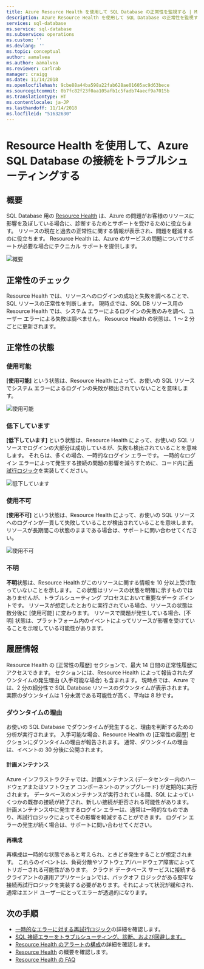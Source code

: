 ```yaml
---
title: Azure Resource Health を使用して SQL Database の正常性を監視する | Microsoft Docs
description: Azure Resource Health を使用して SQL Database の正常性を監視すると、Azure の問題がお客様のリソースに影響を及ぼしている場合に、診断するためとサポートを受けるために役立ちます。
services: sql-database
ms.service: sql-database
ms.subservice: operations
ms.custom: ''
ms.devlang: ''
ms.topic: conceptual
author: aamalvea
ms.author: aamalvea
ms.reviewer: carlrab
manager: craigg
ms.date: 11/14/2018
ms.openlocfilehash: 9cbe88a44ba598a22fab628ae01605ac9d63bece
ms.sourcegitcommit: 0b7fc82f23f0aa105afb1c5fadb74aecf9a7015b
ms.translationtype: HT
ms.contentlocale: ja-JP
ms.lasthandoff: 11/14/2018
ms.locfileid: "51632630"
---
```

# <a name="use-resource-health-to-troubleshoot-connectivity-for-azure-sql-database"></a>Resource Health を使用して、Azure SQL Database の接続をトラブルシューティングする

## <a name="overview"></a>概要

SQL Database 用の [Resource Health](../service-health/resource-health-overview.md#getting-started) は、Azure の問題がお客様のリソースに影響を及ぼしている場合に、診断するためとサポートを受けるために役立ちます。 リソースの現在と過去の正常性に関する情報が表示され、問題を軽減するのに役立ちます。 Resource Health は、Azure のサービスの問題についてサポートが必要な場合にテクニカル サポートを提供します。

![概要](./media/sql-database-resource-health/sql-resource-health-overview.jpg)

## <a name="health-checks"></a>正常性のチェック

Resource Health では、リソースへのログインの成功と失敗を調べることで、SQL リソースの正常性を判断します。 現時点では、SQL DB リソース用の Resource Health では、システム エラーによるログインの失敗のみを調べ、ユーザー エラーによる失敗は調べません。 Resource Health の状態は、1 ～ 2 分ごとに更新されます。

## <a name="health-states"></a>正常性の状態

### <a name="available"></a>使用可能

**[使用可能]** という状態は、Resource Health によって、お使いの SQL リソースでシステム エラーによるログインの失敗が検出されていないことを意味します。

![使用可能](./media/sql-database-resource-health/sql-resource-health-available.jpg)

### <a name="degraded"></a>低下しています

**[低下しています]** という状態は、Resource Health によって、お使いの SQL リソースでログインの大部分は成功しているが、失敗も検出されていることを意味します。 それらは、多くの場合、一時的なログイン エラーです。 一時的なログイン エラーによって発生する接続の問題の影響を減らすために、コード内に[再試行ロジック](./sql-database-connectivity-issues.md#retry-logic-for-transient-errors)を実装してください。

![低下しています](./media/sql-database-resource-health/sql-resource-health-degraded.jpg)

### <a name="unavailable"></a>使用不可

**[使用不可]** という状態は、Resource Health によって、お使いの SQL リソースへのログインが一貫して失敗していることが検出されていることを意味します。 リソースが長期間この状態のままである場合は、サポートに問い合わせてください。

![使用不可](./media/sql-database-resource-health/sql-resource-health-unavailable.jpg)

### <a name="unknown"></a>不明

**不明**状態は、Resource Health がこのリソースに関する情報を 10 分以上受け取っていないことを示します。 この状態はリソースの状態を明確に示すものではありませんが、トラブルシューティング プロセスにおいて重要なデータ ポイントです。
リソースが想定したとおりに実行されている場合、リソースの状態は数分後に [使用可能] に変わります。
リソースで問題が発生している場合、[不明] 状態は、プラットフォーム内のイベントによってリソースが影響を受けていることを示唆している可能性があります。

## <a name="historical-information"></a>履歴情報

Resource Health の [正常性の履歴] セクションで、最大 14 日間の正常性履歴にアクセスできます。 セクションには、Resource Health によって報告されたダウンタイムの発生理由 (入手可能な場合) も含まれます。 現時点では、Azure では、2 分の細分性で SQL Database リソースのダウンタイムが表示されます。 実際のダウンタイムは 1 分未満である可能性が高く、平均は 8 秒です。

### <a name="downtime-reasons"></a>ダウンタイムの理由

お使いの SQL Database でダウンタイムが発生すると、理由を判断するための分析が実行されます。 入手可能な場合、Resource Health の [正常性の履歴] セクションにダウンタイムの理由が報告されます。 通常、ダウンタイムの理由は、イベントの 30 分後に公開されます。

#### <a name="planned-maintenance"></a>計画メンテナンス

Azure インフラストラクチャでは、計画メンテナンス (データセンター内のハードウェアまたはソフトウェア コンポーネントのアップグレード) が定期的に実行されます。 データベースのメンテナンスが実行されている間、SQL によっていくつかの既存の接続が終了され、新しい接続が拒否される可能性があります。 計画メンテナンス中に発生するログイン エラーは、通常は一時的なものであり、再試行ロジックによってその影響を軽減することができます。 ログイン エラーの発生が続く場合は、サポートに問い合わせてください。

#### <a name="reconfiguration"></a>再構成

再構成は一時的な状態であると考えられ、ときどき発生することが想定されます。 これらのイベントは、負荷分散やソフトウェア/ハードウェア障害によってトリガーされる可能性があります。 クラウド データベース サービスに接続するクライアントの運用アプリケーションでは、バックオフ ロジックがある堅牢な接続再試行ロジックを実装する必要があります。それによって状況が緩和され、通常はエンド ユーザーにとってエラーが透過的になります。

## <a name="next-steps"></a>次の手順

- [一時的なエラーに対する再試行ロジック](./sql-database-connectivity-issues.md#retry-logic-for-transient-errors)の詳細を確認します。
- [SQL 接続エラーをトラブルシューティング、診断、および回避します。](./sql-database-connectivity-issues.md)
- [Resource Health のアラートの構成](/articles/service-health/resource-health-alert-arm-template-guide.md)の詳細を確認します。
- [Resource Health](/articles/service-health/resource-health-overview.md) の概要を確認します。
- [Resource Health の FAQ](/articles/service-health/resource-health-faq.md)
